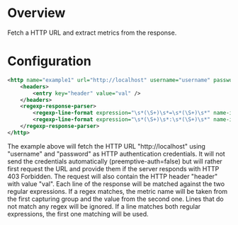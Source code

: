 Overview
========
Fetch a HTTP URL and extract metrics from the response.

Configuration
=============
```xml
<http name="example1" url="http://localhost" username="username" password="password" preemptive-auth="false">
	<headers>
		<entry key="header" value="val" />
	</headers>
	<regexp-response-parser>
		<regexp-line-format expression="\s*(\S+)\s*=\s*(\S+)\s*" name-index="1" value-index="2" />
		<regexp-line-format expression="\s*(\S+)\s*:\s*(\S+)\s*" name-index="1" value-index="2" />
	</regexp-response-parser>
</http>
```

The example above will fetch the HTTP URL "http://localhost" using "username" and "password" as HTTP authentication credentials. It will not send
the credentials automatically (preemptive-auth=false) but will rather first request the URL and provide them if the server responds with HTTP 403
Forbidden. The request will also contain the HTTP header "header" with value "val". Each line of the response will be matched against the two 
regular expressions. If a regex matches, the metric name will be taken from the first capturing group and the value from the second one. Lines that
do not match any regex will be ignored. If a line matches both regular expressions, the first one matching will be used.

